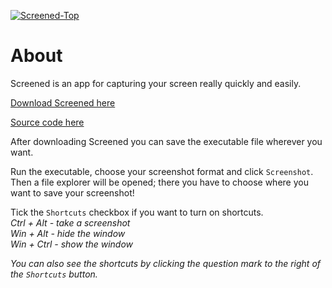 [![Screened-Top](https://user-images.githubusercontent.com/95244851/151676812-3988aba4-a536-42a2-b9db-d84384137526.png)](https://github.com/k-ulyanov/Screened/releases)

# About
Screened is an app for capturing your screen really quickly and easily.

[Download Screened here](https://github.com/k-ulyanov/Screened/releases)

[Source code here](https://github.com/k-ulyanov/Screened/blob/main/Screened.py)

After downloading Screened you can save the executable file wherever you want.

Run the executable, choose your screenshot format and click `Screenshot`. Then a file explorer will be opened; there you have to choose where you want to save your screenshot!

Tick the `Shortcuts` checkbox if you want to turn on shortcuts.\
*Ctrl + Alt - take a screenshot\
Win + Alt - hide the window\
Win + Ctrl - show the window*

*You can also see the shortcuts by clicking the question mark to the right of the `Shortcuts` button.*
